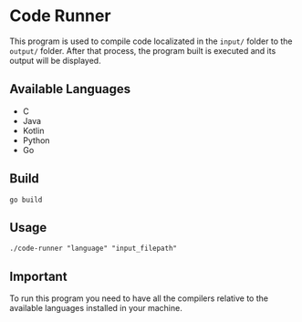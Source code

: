 # Code Runner

This program is used to compile code localizated in the `input/` folder to the `output/` folder.
After that process, the program built is executed and its output will be displayed.

## Available Languages
- C
- Java
- Kotlin
- Python
- Go

## Build

```
go build
```

## Usage
```
./code-runner "language" "input_filepath"
```

## Important
To run this program you need to have all the compilers relative to the available languages installed in your machine.